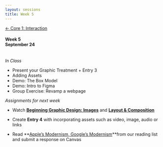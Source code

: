 ```yaml
---
layout: sessions
title: Week 5
---
```


[<span class="nav-color">← Core 1: Interaction</span>](core1-interaction.github.io)

#### Week 5 <br>September 24<br><br>


*In Class*  
+ Present your Graphic Treatment + Entry 3
+ Adding Assets	
+ Demo: The Box Model	
+ Demo: Intro to Figma
+ Group Exercise: Revamp a webpage


*Assignments for next week*	
+ Watch **[<u>Beginning Graphic Design: Images</u>](https://www.youtube.com/watch?v=MELKuexR3sQ)** and **[<u>Layout & Composition</u>](https://www.youtube.com/watch?v=a5KYlHNKQB8)**

+ Create **Entry 4** with incorporating assets such as video, image, audio or links 
     
+ Read **[<u>Apple’s Modernism, Google’s Modernism</u>](http://natalia.cecire.org/research/apples-modernism-googles-modernism-some-reflections-on-alphabet-inc-and-a-suggestion-that-modernist-architect-adolf-loos-would-be-totally-into-soylent/)**from our reading list and submit a response on Canvas
